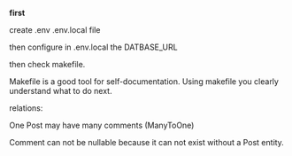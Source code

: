 **first**


create .env .env.local file


then configure in .env.local the DATBASE_URL


then check makefile.


Makefile is a good tool for self-documentation. Using makefile you clearly understand what to do next.



relations:

One Post may have many comments (ManyToOne)


Comment can not be nullable because it can not exist without a Post entity.
